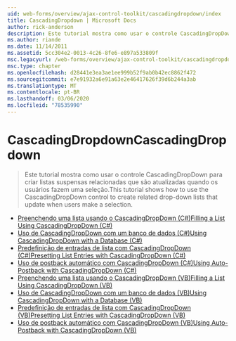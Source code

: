 ```yaml
---
uid: web-forms/overview/ajax-control-toolkit/cascadingdropdown/index
title: CascadingDropdown | Microsoft Docs
author: rick-anderson
description: Este tutorial mostra como usar o controle CascadingDropDown para criar listas suspensas relacionadas que são atualizadas quando os usuários fazem uma seleção.
ms.author: riande
ms.date: 11/14/2011
ms.assetid: 5cc304e2-0013-4c26-8fe6-e897a533809f
msc.legacyurl: /web-forms/overview/ajax-control-toolkit/cascadingdropdown
msc.type: chapter
ms.openlocfilehash: d28441e3ea3ae1ee999b52f9ab0b42ec8862f472
ms.sourcegitcommit: e7e91932a6e91a63e2e46417626f39d6b244a3ab
ms.translationtype: MT
ms.contentlocale: pt-BR
ms.lasthandoff: 03/06/2020
ms.locfileid: "78535990"
---
```

# <a name="cascadingdropdown"></a><span data-ttu-id="c07e2-103">CascadingDropdown</span><span class="sxs-lookup"><span data-stu-id="c07e2-103">CascadingDropdown</span></span>

> <span data-ttu-id="c07e2-104">Este tutorial mostra como usar o controle CascadingDropDown para criar listas suspensas relacionadas que são atualizadas quando os usuários fazem uma seleção.</span><span class="sxs-lookup"><span data-stu-id="c07e2-104">This tutorial shows how to use the CascadingDropDown control to create related drop-down lists that update when users make a selection.</span></span>

- [<span data-ttu-id="c07e2-105">Preenchendo uma lista usando o CascadingDropDown (C#)</span><span class="sxs-lookup"><span data-stu-id="c07e2-105">Filling a List Using CascadingDropDown (C#)</span></span>](filling-a-list-using-cascadingdropdown-cs.md)
- [<span data-ttu-id="c07e2-106">Uso de CascadingDropDown com um banco de dados (C#)</span><span class="sxs-lookup"><span data-stu-id="c07e2-106">Using CascadingDropDown with a Database (C#)</span></span>](using-cascadingdropdown-with-a-database-cs.md)
- [<span data-ttu-id="c07e2-107">Predefinição de entradas de lista com CascadingDropDown (C#)</span><span class="sxs-lookup"><span data-stu-id="c07e2-107">Presetting List Entries with CascadingDropDown (C#)</span></span>](presetting-list-entries-with-cascadingdropdown-cs.md)
- [<span data-ttu-id="c07e2-108">Uso de postback automático com CascadingDropDown (C#)</span><span class="sxs-lookup"><span data-stu-id="c07e2-108">Using Auto-Postback with CascadingDropDown (C#)</span></span>](using-auto-postback-with-cascadingdropdown-cs.md)
- [<span data-ttu-id="c07e2-109">Preenchendo uma lista usando o CascadingDropDown (VB)</span><span class="sxs-lookup"><span data-stu-id="c07e2-109">Filling a List Using CascadingDropDown (VB)</span></span>](filling-a-list-using-cascadingdropdown-vb.md)
- [<span data-ttu-id="c07e2-110">Uso de CascadingDropDown com um banco de dados (VB)</span><span class="sxs-lookup"><span data-stu-id="c07e2-110">Using CascadingDropDown with a Database (VB)</span></span>](using-cascadingdropdown-with-a-database-vb.md)
- [<span data-ttu-id="c07e2-111">Predefinição de entradas de lista com CascadingDropDown (VB)</span><span class="sxs-lookup"><span data-stu-id="c07e2-111">Presetting List Entries with CascadingDropDown (VB)</span></span>](presetting-list-entries-with-cascadingdropdown-vb.md)
- [<span data-ttu-id="c07e2-112">Uso de postback automático com CascadingDropDown (VB)</span><span class="sxs-lookup"><span data-stu-id="c07e2-112">Using Auto-Postback with CascadingDropDown (VB)</span></span>](using-auto-postback-with-cascadingdropdown-vb.md)
